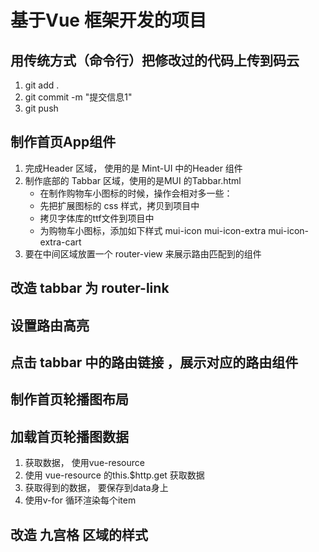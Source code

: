 # 基于Vue 框架开发的项目



## 用传统方式（命令行）把修改过的代码上传到码云
1. git add .
2. git commit -m "提交信息1"
3. git push


## 制作首页App组件
1. 完成Header 区域， 使用的是 Mint-UI 中的Header 组件
2. 制作底部的 Tabbar 区域，使用的是MUI 的Tabbar.html
    + 在制作购物车小图标的时候，操作会相对多一些：
    + 先把扩展图标的 css 样式，拷贝到项目中 
    + 拷贝字体库的ttf文件到项目中
    + 为购物车小图标，添加如下样式 mui-icon mui-icon-extra mui-icon-extra-cart
3. 要在中间区域放置一个 router-view 来展示路由匹配到的组件

## 改造 tabbar 为 router-link

## 设置路由高亮

## 点击 tabbar 中的路由链接 ，展示对应的路由组件

## 制作首页轮播图布局

##  加载首页轮播图数据
1. 获取数据， 使用vue-resource
2. 使用 vue-resource 的this.$http.get 获取数据
3. 获取得到的数据， 要保存到data身上
4. 使用v-for 循环渲染每个item

## 改造 九宫格 区域的样式











